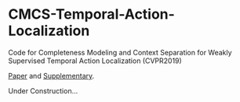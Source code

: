 # CMCS-Temporal-Action-Localization

Code for Completeness Modeling and Context Separation for Weakly Supervised Temporal Action Localization (CVPR2019)

[Paper](http://www.vie.group/media/pdf/1273.pdf) and [Supplementary](http://www.vie.group/media/pdf/1273-supp.zip).


Under Construction...
